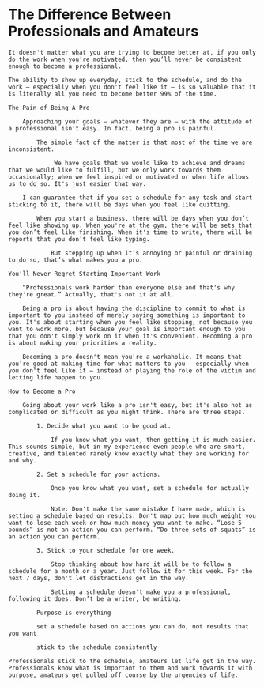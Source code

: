 # The Difference Between Professionals and Amateurs

	It doesn't matter what you are trying to become better at, if you only do the work when you’re motivated, then you’ll never be consistent enough to become a professional.

	The ability to show up everyday, stick to the schedule, and do the work — especially when you don't feel like it — is so valuable that it is literally all you need to become better 99% of the time.

	The Pain of Being A Pro

		Approaching your goals — whatever they are — with the attitude of a professional isn't easy. In fact, being a pro is painful.

			The simple fact of the matter is that most of the time we are inconsistent.

				 We have goals that we would like to achieve and dreams that we would like to fulfill, but we only work towards them occasionally; when we feel inspired or motivated or when life allows us to do so. It's just easier that way.

		I can guarantee that if you set a schedule for any task and start sticking to it, there will be days when you feel like quitting.

			When you start a business, there will be days when you don’t feel like showing up. When you're at the gym, there will be sets that you don’t feel like finishing. When it's time to write, there will be reports that you don’t feel like typing. 

				But stepping up when it's annoying or painful or draining to do so, that’s what makes you a pro.

	You'll Never Regret Starting Important Work

		“Professionals work harder than everyone else and that's why they're great.” Actually, that's not it at all.

		Being a pro is about having the discipline to commit to what is important to you instead of merely saying something is important to you. It's about starting when you feel like stopping, not because you want to work more, but because your goal is important enough to you that you don't simply work on it when it's convenient. Becoming a pro is about making your priorities a reality.

		Becoming a pro doesn't mean you're a workaholic. It means that you’re good at making time for what matters to you — especially when you don't feel like it — instead of playing the role of the victim and letting life happen to you.

	How to Become a Pro

		Going about your work like a pro isn't easy, but it's also not as complicated or difficult as you might think. There are three steps.

			1. Decide what you want to be good at.

				If you know what you want, then getting it is much easier. This sounds simple, but in my experience even people who are smart, creative, and talented rarely know exactly what they are working for and why.

			2. Set a schedule for your actions.

				Once you know what you want, set a schedule for actually doing it.

				Note: Don't make the same mistake I have made, which is setting a schedule based on results. Don't map out how much weight you want to lose each week or how much money you want to make. “Lose 5 pounds” is not an action you can perform. “Do three sets of squats” is an action you can perform.

			3. Stick to your schedule for one week.

				Stop thinking about how hard it will be to follow a schedule for a month or a year. Just follow it for this week. For the next 7 days, don't let distractions get in the way.

				Setting a schedule doesn't make you a professional, following it does. Don’t be a writer, be writing.

			Purpose is everything

			set a schedule based on actions you can do, not results that you want

			stick to the schedule consistently

	Professionals stick to the schedule, amateurs let life get in the way. Professionals know what is important to them and work towards it with purpose, amateurs get pulled off course by the urgencies of life.

